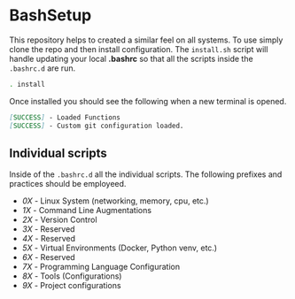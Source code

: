 # BashSetup

This repository helps to created a similar feel on all systems.
To use simply clone the repo and then install configuration.
The `install.sh` script will handle updating your local **.bashrc** so that all the scripts inside the `.bashrc.d` are run.

```bash
. install
```

Once installed you should see the following when a new terminal is opened.
```md
[SUCCESS] - Loaded Functions
[SUCCESS] - Custom git configuration loaded.
```

## Individual scripts
Inside of the `.bashrc.d` all the individual scripts.
The following prefixes and practices should be employeed.

* *0X* - Linux System (networking, memory, cpu, etc.)
* *1X* - Command Line Augmentations
* *2X* - Version Control
* *3X* - Reserved
* *4X* - Reserved
* *5X* - Virtual Environments (Docker, Python venv, etc.)
* *6X* - Reserved
* *7X* - Programming Language Configuration
* *8X* - Tools (Configurations)
* *9X* - Project configurations
